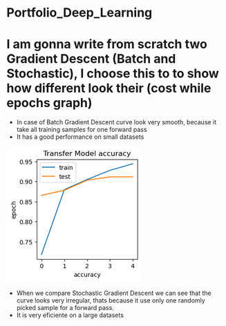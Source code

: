 # Portfolio_Deep_Learning

# I am gonna write from scratch two Gradient Descent (Batch and Stochastic), I choose this to to show how different look their (cost while epochs graph)
* In case of Batch Gradient Descent curve look very smooth, because it take all training samples for one forward pass
* It has a good performance on small datasets

![](https://github.com/JakubTabor/Jakub_Portfolio/blob/main/images/transfer_learning.png)


* When we compare Stochastic Gradient Descent we can see that the curve looks very irregular, thats because it use only one randomly picked sample for a forward pass.
* It is very eficiente on a large datasets
